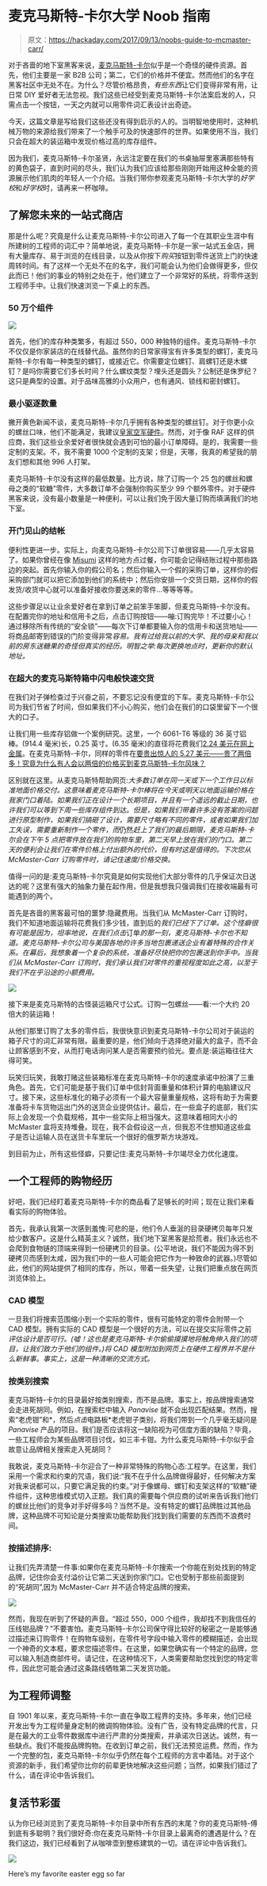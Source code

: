 # 麦克马斯特-卡尔大学 Noob 指南

> 原文：<https://hackaday.com/2017/09/13/noobs-guide-to-mcmaster-carr/>

对于吝啬的地下室黑客来说，[麦克马斯特-卡尔](https://www.mcmaster.com/)似乎是一个奇怪的硬件资源。首先，他们主要是一家 B2B 公司；第二，它们的价格并不便宜。然而他们的名字在黑客社区中无处不在。为什么？尽管价格昂贵，*有些东西*让它们变得非常有用，让日常 DIY 爱好者无法忽视。我们这些已经受到麦克马斯特-卡尔法案启发的人，只需点击一个按钮，一天之内就可以用零件词汇表设计出奇迹。

今天，这篇文章是写给我们这些还没有得到启示的人的。当明智地使用时，这种机械万物的来源给我们带来了一个触手可及的快速部件的世界。如果使用不当，我们只会在超大的装运箱中发现价格过高的库存组件。

因为我们，麦克马斯特-卡尔圣贤，永远注定要在我们的书桌抽屉里塞满那些特有的黄色袋子，直到时间的尽头，我们认为我们应该给那些刚刚开始用这种全能的资源展示他们肌肉的年轻人一个介绍。当我们带你参观麦克马斯特-卡尔大学的*好学校*和*好学校*时，请再来一杯咖啡。

## 了解您未来的一站式商店

那是什么呢？究竟是什么让麦克马斯特-卡尔公司进入了每一个在其职业生涯中有所建树的工程师的词汇中？简单地说，麦克马斯特-卡尔是一家一站式五金店，拥有大量库存、易于浏览的在线目录，以及从你按下*购买*按钮到零件送货上门的快速周转时间。有了这样一个无处不在的名字，我们可能会认为他们会做得更多，但仅此而已！他们的事业的特别之处在于，他们建立了一个非常好的系统，将零件送到工程师手中。让我们快速浏览一下桌上的东西。

### 50 万个组件

![](img/e51073ae7c6cbde2af2c3a84bca7ddc1.png)

首先，他们的库存种类繁多，有超过 550，000 种独特的组件。麦克马斯特-卡尔不仅仅是你家装店的在线替代品。虽然你的日常家得宝有许多类型的螺钉，麦克马斯特-卡尔有每一种类型的螺钉，或接近它。你需要定位螺钉、肩螺钉还是木螺钉？是吗你需要它们多长时间？什么螺纹类型？埋头还是圆头？公制还是侏罗纪？这只是典型的设置。对于品味高雅的小众用户，也有通风、锁线和密封螺钉。

### 最小驱逐数量

撇开黄色新闻不谈，麦克马斯特-卡尔几乎拥有各种类型的螺丝钉。对于你更小众的螺丝口味，他们不能满足，我建议[皇家空军硬件](https://www.mwcomponents.com/locations/raf-electronic-hardware)。然而，对于像 RAF 这样的供应商，我们这些业余爱好者很快就会遇到可怕的最小订单障碍。是的，我需要一些定制的支架。不，我不需要 1000 个定制的支架；但是，天哪，我真的希望我的朋友们想和其他 996 人打架。

麦克马斯特-卡尔没有这样的最低数量。比方说，除了订购一个 25 包的螺丝和螺母之类的“软糖”零件，大多数订单不会强制你购买至少 99 个额外零件。对于硬件黑客来说，没有最小数量是一种便利，可以让我们免于因大量订购而填满我们的地下室。

### 开门见山的结帐

便利性更进一步。实际上，向麦克马斯特-卡尔公司下订单很容易——几乎太容易了。如果你曾经在像 [Misumi](https://us.misumi-ec.com/) 这样的地方点过餐，你可能会记得结账过程中那些路边的突起。首先你输入你的假公司名；然后你输入一个假的采购订单，这样你的假采购部门就可以把它添加到他们的系统中；然后你安排一个交货日期，这样你的假发货/收货中心就可以准备好接收你要送来的零件…等等等等。

这些步骤足以让业余爱好者在拿到订单之前笨手笨脚，但麦克马斯特-卡尔没有。在配置完你的地址和信用卡之后，点击订购按钮——嘣:订购完毕！不过要小心！通过移除所有传统的“安全锁”——每次下订单都要输入你的信用卡和送货地址——将商品邮寄到错误的门阶变得非常*容易。我有过给我以前的大学、我的母亲和我以前的房东送糖果的奇怪但真实的经历。明智之举:每次更换地点时，更新你的默认地址。*

### 在超大的麦克马斯特箱中闪电般快速交货

在我们对子弹检查过于兴奋之前，不要忘记没有便宜的下车。麦克马斯特-卡尔公司为我们节省了时间，但如果我们不小心购买，他们会在我们的口袋里留下一个很大的口子。

让我们用一些库存铝做一个案例研究。这里，一个 6061-T6 等级的 36 英寸铝棒。(914.4 毫米)长，0.25 英寸。(6.35 毫米)的直径将花费我们[2.24 美元在网上金属](https://www.onlinemetals.com/merchant.cfm?pid=18007&step=4&showunits=inches&id=1277&top_cat=60)。在麦克马斯特-卡尔，同样的零件在[要贵出惊人的 5.27 美元——贵了两倍多！究竟为什么有人会以两倍的价格买到麦克马斯特-卡尔风味？](https://www.mcmaster.com/#8974k22/=19bp6wk)

区别就在这里。从麦克马斯特帮助网页:*大多数订单在同一天或下一个工作日以标准地面价格交付。*这意味着麦克马斯特-卡尔棒将在今天或明天以地面运输价格在我家门口*着陆。如果我们正在设计一个长期项目，并且有一个遥远的截止日期，也许我们可以等到下周一些库存组件到达。但是，如果我们带着许多没有答案的问题进行原型制作，如果我们搞砸了设计，需要尺寸略有不同的零件，或者如果我们加工失误，需要重新制作一个零件，而*仍然*赶上了我们的最后期限，麦克马斯特-卡尔会在下午 5 点把零件放在我们的购物车里，第二天早上放在我们的门口。第二天的便利会让我们在零件价格上付出额外的代价，但有时这是值得的。下次您从 McMaster-Carr 订购零件时，请记住速度/价格交换。*

值得一问的是:麦克马斯特-卡尔究竟是如何实现他们大部分零件的几乎保证次日送达的呢？这里有强大的抽象力量在起作用，但是我想我只强调我们在接收端最有可能遇到的两个。

首先是吝啬的黑客最可怕的噩梦:隐藏费用。当我们从 McMaster-Carr 订购时，我们不知道地面运输将花费我们多少钱，直到后的*我们已经下了订单。这个怪癖很有可能是因为，坦率地说，在我们点击*订单*的那一刻，麦克马斯特-卡尔也不知道。麦克马斯特-卡尔公司与美国各地的许多当地包裹递送企业有着特殊的合作关系。在幕后，我想象着一个复杂的系统，准备好尽快把你的包裹送到你手中。当我们从 McMaster-Carr 订购时，我们承认我们对零件的重视程度如此之高，以至于我们不在乎沿途的小额费用。*

![](img/9fe01f60c285637ca97acc7f28643c9d.png)

接下来是麦克马斯特的古怪装运箱尺寸公式。订购一包螺丝——看:一个大约 20 倍大的装运箱！

从他们那里订购了太多的零件后，我很快意识到麦克马斯特-卡尔公司对于装运的箱子尺寸的词汇非常有限。最重要的是，他们倾向于选择绝对最大的盒子，而不会让顾客感到不安，从而打电话询问某人是否需要预约验光。要点是:装运箱往往大得可笑。

玩笑归玩笑，我敢打赌这些装箱标准在麦克马斯特-卡尔的速度承诺中扮演了三重角色。首先，它们可能是基于我们订单中信封背面重量和体积计算的电脑建议尺寸。接下来，这些标准化的箱子必须有一个最大容量重量规格，这将有助于为需要准备将卡车货物运出门外的送货企业提供估计。最后，在一些盒子的底部，我们实际上会发现一个负载规格，其中一些实际上相当强大。这意味着相同大小的 McMaster 盒将支持堆叠。现在，我不会假设这一点，但我忍不住想知道这些盒子是否让运输人员在送货卡车里玩一个很好的俄罗斯方块游戏。

到目前为止，所有这些怪癖，只要记住:麦克马斯特-卡尔竭尽全力优化速度。

## 一个工程师的购物经历

好吧，我们已经盯着麦克马斯特-卡尔的商品看了足够长的时间；现在让我们来看看实际的购物体验。

首先，我承认我第一次感到羞愧:可悲的是，他们令人垂涎的目录硬拷贝每年只发给少数客户。这是什么精英主义？诚然，我们地下室黑客是拾荒者。我们永远也不会爬到食物链的顶端来得到一份硬拷贝的目录。(公平地说，我们不能因为得不到硬拷贝而感到太咸，因为我们中的一些人可能会把它作为一种致命的武器。)尽管如此，他们的网站提供了相同的库存，所以，带着一些失望，让我们把重点放在网页浏览体验上。

### CAD 模型

一旦我们将搜索范围缩小到一个实际的零件，很有可能特定的零件会附带一个 CAD 模型。拥有实际的 CAD 模型是一个很好的方法，可以在提交实际零件之前*评估设计是否可行。(嘘！这也是麦克马斯特-卡尔偷偷摸摸地将触角伸入我们的项目，让我们致力于他们的组件。)将 CAD 模型附加到网页上在硬件工程界并不是什么新鲜事。事实上，这是一种清晰的交流方式。*

### 按类别搜索

麦克马斯特-卡尔的目录最好按类别搜索，而不是品牌。事实上，按品牌搜索通常会走进死胡同。例如，在搜索栏中输入 *Panavise* 就不会出现匹配结果。然而，搜索“老虎钳”和*，然后*点击*电路板*老虎钳子类别，将我们带到一个几乎毫无疑问是 *Panavise* 产品的项目。我们是否应该将这一缺陷视为可信度方面的缺陷？毕竟，一些工程师会为某些品牌项目讨伐，如三丰卡钳。为什么麦克马斯特-卡尔似乎会故意让品牌相关搜索走入死胡同？

我敢说，麦克马斯特-卡尔迎合了一种非常特殊的购物心态:工程学。在这里，我们采用一个需求和约束的咒语，我们说:“我不在乎什么品牌做得最好，任何解决方案对我来说都可以，只要它满足我的约束。”对于像螺母、螺钉和支架这样的“软糖”硬件组件，这种思维模式切入正题。我们真的需要每个供应商的试听来告诉我们他们的螺丝比他们的竞争对手好得多吗？当然不是。没有特定的螺钉品牌胜过其他品牌，这种品牌不可知论是分类搜索功能帮助我们找到我们需要的东西而不浪费时间。

### 按描述排序:

让我们先弄清楚一件事:如果你在麦克马斯特-卡尔搜索一个你能在别处找到的特定品牌，记住你会支付溢价让它第二天送到你家门口。它也受制于那些前面提到的“死胡同”,因为 McMaster-Carr 并不适合特定品牌的搜索。

![](img/1fc292e28b8bac97d130beef4c97f099.png)

然而，我现在听到了怀疑的声音。“超过 550，000 个组件，我却找不到我信任的压线钳品牌？”不要害怕。麦克马斯特-卡尔公司保守得比较好的秘密之一是能够通过描述来订购零件！在购物车级别，在零件号字段中输入零件的模糊描述，会出现一个神奇的文本框，要求您描述零件。在这里，如果您确实有一个特定的品牌，您可以输入制造商部件号。请记住，在这种情况下，人类需要帮助您找到您的特定零件，因此您可能会通过这条路线牺牲第二天发货功能。

## 为工程师调整

自 1901 年以来，麦克马斯特-卡尔一直在争取工程界的支持。多年来，他们已经开发出专为工程师量身定制的微调购物体验。没有广告，没有特定品牌的代言，只是在最大的工业零件数据库中进行严肃的分类搜索，并承诺次日送达。诚然，有一些缺点。我们不能按品牌购物。在收到订单之前，我们无法预览运费。然而，作为一个完整的包，麦克马斯特-卡尔似乎仍然在每个工程师的方言中着陆。对于这个资源的新手，我们希望你比你的前辈更快地解决这些问题；当然，如果我们错过了什么，请在评论中告诉我们。

## 复活节彩蛋

认为你已经浏览到了麦克马斯特-卡尔目录中所有东西的末尾？你的麦克马斯特-傅到底有多聪明？我们很好奇:你在麦克马斯特-卡尔目录上最离奇的遭遇是什么？在我们这边，我们已经看到了从咖啡壶到整栋建筑的一切。请在评论中告诉我们。

![](img/d073a622619e6d8a617a7c5fa08983e9.png)

Here’s my favorite easter egg so far